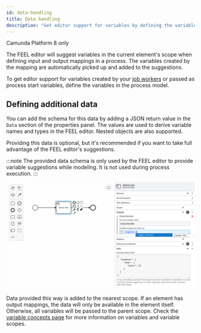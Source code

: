 ```yaml
---
id: data-handling
title: Data handling
description: "Get editor support for variables by defining the variables in the process model."
---
```


<span class="badge badge--cloud">Camunda Platform 8 only</span>

The FEEL editor will suggest variables in the current element's scope when defining input and output mappings in a process. The variables created by the mapping are automatically picked up and added to the suggestions.

To get editor support for variables created by your [job workers](../concepts/job-workers.md) or passed as process start variables, define the variables in the process model.

## Defining additional data

You can add the schema for this data by adding a JSON return value in the `Data` section of the properties panel. The values are used to derive variable names and types in the FEEL editor. Nested objects are also supported.

Providing this data is optional, but it's recommended if you want to take full advantage of the FEEL editor's suggestions.

:::note
The provided data schema is only used by the FEEL editor to provide variable suggestions while modeling. It is not used during process execution.
:::

![Variable suggestions with additional Variables](img/data-handling-example-json.png)

Data provided this way is added to the nearest scope. If an element has output mappings, the data will only be available in the element itself. Otherwise, all variables will be passed to the parent scope. Check the [variable concepts page](../concepts/variables.md) for more information on variables and variable scopes.
